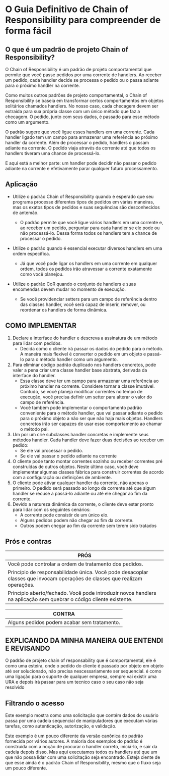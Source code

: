 # O Guia Definitivo de Chain of Responsibility para compreender de forma fácil

## O que é um padrão de projeto Chain of Responsibility?

O Chain of Responsibility é um padrão de projeto comportamental que permite que você passe pedidos por uma corrente de
handlers. Ao receber um pedido, cada handler decide se processa o pedido ou o passa adiante para o próximo handler na
corrente.

Como muitos outros padrões de projeto comportamental, o Chain of Responsibility se baseia em transformar certos
comportamentos em objetos solitários chamados handlers. No nosso caso, cada checagem devem ser extraída para sua própria
classe com um único método que faz a checagem. O pedido, junto com seus dados, é passado para esse método como um
argumento.

O padrão sugere que você ligue esses handlers em uma corrente. Cada handler ligado tem um campo para armazenar uma
referência ao próximo handler da corrente. Além de processar o pedido, handlers o passam adiante na corrente. O pedido
viaja através da corrente até que todos os handlers tiveram uma chance de processá-lo.

E aqui está a melhor parte: um handler pode decidir não passar o pedido adiante na corrente e efetivamente parar
qualquer futuro processamento.

## Aplicação

* Utilize o padrão Chain of Responsibility quando é esperado que seu programa processe diferentes tipos de pedidos em
  várias maneiras, mas os exatos tipos de pedidos e suas sequências são desconhecidos de antemão.
    * O padrão permite que você ligue vários handlers em uma corrente e, ao receber um pedido, perguntar para cada
      handler se ele pode ou não processá-lo. Dessa forma todos os handlers tem a chance de processar o pedido.


* Utilize o padrão quando é essencial executar diversos handlers em uma ordem específica.
    * Já que você pode ligar os handlers em uma corrente em qualquer ordem, todos os pedidos irão atravessar a corrente
      exatamente como você planejou.

* Utilize o padrão CoR quando o conjunto de handlers e suas encomendas devem mudar no momento de execução.
    * Se você providenciar setters para um campo de referência dentro das classes handler, você será capaz de inserir,
      remover, ou reordenar os handlers de forma dinâmica.

## COMO IMPLEMENTAR

1. Declare a interface do handler e descreva a assinatura de um método para lidar com pedidos.
    * Decida como o cliente irá passar os dados do pedido para o método. A maneira mais flexível é converter o pedido em
      um objeto e passá-lo para o método handler como um argumento.
2. Para eliminar código padrão duplicado nos handlers concretos, pode valer a pena criar uma classe handler base
   abstrata, derivada da interface do handler.
    * Essa classe deve ter um campo para armazenar uma referência ao próximo handler na corrente. Considere tornar a
      classe imutável. Contudo, se você planeja modificar correntes no tempo de execução, você precisa definir um setter
      para alterar o valor do campo de referência.
    * Você também pode implementar o comportamento padrão conveniente para o método handler, que vai passar adiante o
      pedido para o próximo objeto a não ser que não haja mais objetos. Handlers concretos irão ser capazes de usar esse
      comportamento ao chamar o método pai.
3. Um por um crie subclasses handler concretas e implemente seus métodos handler. Cada handler deve fazer duas decisões
   ao receber um pedido:
   <ul>
     <li>Se ele vai processar o pedido. </li>
     <li>Se ele vai passar o pedido adiante na corrente </li>
   </ul>
4. O cliente pode tanto montar correntes sozinho ou receber correntes pré construídas de outros objetos. Neste último
   caso, você deve implementar algumas classes fábrica para construir correntes de acordo com a configuração ou
   definições de ambiente.
5. O cliente pode ativar qualquer handler da corrente, não apenas o primeiro. O pedido será passado ao longo da corrente
   até que algum handler se recuse a passá-lo adiante ou até ele chegar ao fim da corrente.
6. Devido a natureza dinâmica da corrente, o cliente deve estar pronto para lidar com os seguintes cenários:
   <ul>
     <li>A corrente pode consistir de um único elo. </li>
     <li>Alguns pedidos podem não chegar ao fim da corrente. </li>
     <li>Outros podem chegar ao fim da corrente sem terem sido tratados</li>
   </ul>

## Prós e contras

| PRÓS                                                                                                                       | 
|----------------------------------------------------------------------------------------------------------------------------|
| Você pode controlar a ordem de tratamento dos pedidos.                                                                     |
| Princípio de responsabilidade única. Você pode desacoplar classes que invocam operações de classes que realizam operações. |
| Princípio aberto/fechado. Você pode introduzir novos handlers na aplicação sem quebrar o código cliente existente.         |

| CONTRA                                      | 
|---------------------------------------------|
| Alguns pedidos podem acabar sem tratamento. |

## EXPLICANDO DA MINHA MANEIRA QUE ENTENDI E REVISANDO

O padrão de projeto chain of responsability que é comportamental, ele é como uma esteira, onde o pedido do cliente é
passado por objeto em objeto até ser solucionado, não precisa nescessariamente ser sequencial.
é como uma ligação para o suporte de qualquer empresa, sempre vai existir uma URA e depois irá passar para um tecnico
caso o seu caso não seja resolvido

## Filtrando o acesso

Este exemplo mostra como uma solicitação que contém dados do usuário passa por uma cadeia sequencial de manipuladores
que executam várias tarefas, como autenticação, autorização, e validação.

Este exemplo é um pouco diferente da versão canônica do padrão fornecida por vários autores. A maioria dos exemplos do
padrão é construída com a noção de procurar o handler correto, iniciá-lo, e sair da cadeia depois disso. Mas aqui
executamos todos os handlers até que um que não possa lidar com uma solicitação seja encontrado. Esteja ciente de que
esse ainda é o padrão Chain of Responsibility, mesmo que o fluxo seja um pouco diferente.

